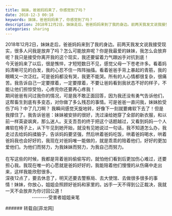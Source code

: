 ```yaml
---
title: 妹妹，爸爸妈妈来了，你感觉到了吗？
date: 2018-12-3 00:18
keywords: 妹妹，爸爸妈妈来了，你感觉到了吗？
description: 2018年12月2日，妹妹走后，爸爸妈妈来到了我的身边。前两天我发文说我接受现实，很多人问我是放弃了吗？怎么可能放弃呢？你是我最爱的妹妹，我怎么会放弃呢？我只是接受你离开我的这个现实，我还要留着力气跟凶手对抗到底！今天爸妈来了以后，很是憔悴，才短短数日不见，感觉父母一下苍老许多。看着妈妈清晰可见的白发，我的心忍不住一阵阵抽搐。看着爸爸手背上暴起的青筋，我的眼睛又一次泛红。可是爸妈都没有哭，我更不能哭。所有的人心情都很复杂，很痛苦。我告诉自己一定要撑着，一定要撑着，不要让爸妈看到我状态不好的样子，不能让他们担惊受怕，心疼完你还要再心疼我！期间爸爸有问过我你的情况，可是我不敢正面回答，因为我还没有勇气告诉他们，这帮畜生到底有多变态，对你做了多么残忍的事情。可是爸爸一直问我，妹妹脸受伤了吗？中了几刀啊？ 我瞬间感觉天旋地转，好像下一刻就要瘫软下去了！但是我撑住了。我告诉爸爸：妹妹被安排的很好，洗过澡给她穿了全部的新衣服，和以前一样英姿飒爽，那么迷人。支支吾吾的终于把这个话题越过，又看到妈妈一个人瘫软在椅子上，从下午见到她开始，就没有见她说过一句话，我不知道怎么办，我走过去给妈妈揉脑子，告诉妈妈要坚强，然后哄着爸妈吃饭，哄着爸妈喝水，哄着爸妈我也会好好的，我现在对爸妈唯一能做的，就是乖乖的陪着他们，好好的更加爱他们。为他们而努力，为我妹妹而努力，为我自己而努力。在写这些的时候，我都是背着爸妈偷偷写的，就怕他们看到后更加伤心难过，还要担心我。我现在唯一的心愿就是爸妈好好的，我能陪着他们慢慢的从伤痛中走出来，这样我能欣慰很多。深夜12点了，要去休息了，明天还要去警察局、去大使馆、去做很多很多的事情！妹妹，你放心，姐姐会照顾好爸妈和家里的。凶手一天不得到公正裁决，我就一天不会放弃为你讨回公道！                     --------受害者姐姐亲笔
categories: sharing
---
```

<td class="t_f" id="postmessage_2395565">

2018年12月2日，妹妹走后，爸爸妈妈来到了我的身边。前两天我发文说我接受现实，很多人问我是放弃了吗？怎么可能放弃呢？你是我最爱的妹妹，我怎么会放弃呢？我只是接受你离开我的这个现实，我还要留着力气跟凶手对抗到底！<br/>
今天爸妈来了以后，很是憔悴，才短短数日不见，感觉父母一下苍老许多。看着妈妈清晰可见的白发，我的心忍不住一阵阵抽搐。看着爸爸手背上暴起的青筋，我的眼睛又一次泛红。可是爸妈都没有哭，我更不能哭。所有的人心情都很复杂，很痛苦。我告诉自己一定要撑着，一定要撑着，不要让爸妈看到我状态不好的样子，不能让他们担惊受怕，心疼完你还要再心疼我！<br/>
期间爸爸有问过我你的情况，可是我不敢正面回答，因为我还没有勇气告诉他们，这帮畜生到底有多变态，对你做了多么残忍的事情。可是爸爸一直问我，妹妹脸受伤了吗？中了几刀啊？ 我瞬间感觉天旋地转，好像下一刻就要瘫软下去了！但是我撑住了。我告诉爸爸：妹妹被安排的很好，洗过澡给她穿了全部的新衣服，和以前一样英姿飒爽，那么迷人。支支吾吾的终于把这个话题越过，又看到妈妈一个人瘫软在椅子上，从下午见到她开始，就没有见她说过一句话，我不知道怎么办，我走过去给妈妈揉脑子，告诉妈妈要坚强，然后哄着爸妈吃饭，哄着爸妈喝水，哄着爸妈我也会好好的，我现在对爸妈唯一能做的，就是乖乖的陪着他们，好好的更加爱他们。为他们而努力，为我妹妹而努力，为我自己而努力。<br/>
<br/>
在写这些的时候，我都是背着爸妈偷偷写的，就怕他们看到后更加伤心难过，还要担心我。我现在唯一的心愿就是爸妈好好的，我能陪着他们慢慢的从伤痛中走出来，这样我能欣慰很多。<br/>
深夜12点了，要去休息了，明天还要去警察局、去大使馆、去做很多很多的事情！妹妹，你放心，姐姐会照顾好爸妈和家里的。凶手一天不得到公正裁决，我就一天不会放弃为你讨回公道！<br/>
                     --------受害者姐姐亲笔<br/>
</td>
###### 转载自[菲龙网]